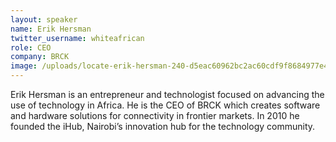 ```yaml
---
layout: speaker
name: Erik Hersman
twitter_username: whiteafrican
role: CEO
company: BRCK
image: /uploads/locate-erik-hersman-240-d5eac60962bc2ac60cdf9f8684977e4d.jpg
---
```


Erik Hersman is an entrepreneur and technologist focused on advancing the use of technology in Africa. He is the CEO of BRCK which creates software and hardware solutions for connectivity in frontier markets. In 2010 he founded the iHub, Nairobi’s innovation hub for the technology community.